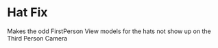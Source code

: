 # Hat Fix

Makes the odd FirstPerson View models for the hats not show up on the Third Person Camera
